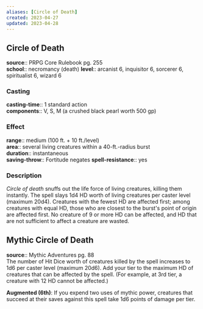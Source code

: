 ```yaml
---
aliases: [Circle of Death]
created: 2023-04-27
updated: 2023-04-28
---
```


## Circle of Death

**source**:: PRPG Core Rulebook pg. 255  
**school**:: necromancy (death)
**level**:: arcanist 6, inquisitor 6, sorcerer 6, spiritualist 6, wizard 6

### Casting

**casting-time**:: 1 standard action  
**components**:: V, S, M (a crushed black pearl worth 500 gp)

### Effect

**range**:: medium (100 ft. + 10 ft./level)  
**area**:: several living creatures within a 40-ft.-radius burst  
**duration**:: instantaneous  
**saving-throw**:: Fortitude negates
**spell-resistance**:: yes

### Description

*Circle of death* snuffs out the life force of living creatures, killing them instantly. The spell slays 1d4 HD worth of living creatures per caster level (maximum 20d4). Creatures with the fewest HD are affected first; among creatures with equal HD, those who are closest to the burst's point of origin are affected first. No creature of 9 or more HD can be affected, and HD that are not sufficient to affect a creature are wasted.

## Mythic Circle of Death

**source**:: Mythic Adventures pg. 88  
The number of Hit Dice worth of creatures killed by the spell increases to 1d6 per caster level (maximum 20d6). Add your tier to the maximum HD of creatures that can be affected by the spell. (For example, at 3rd tier, a creature with 12 HD cannot be affected.)  
  
**Augmented (6th)**: If you expend two uses of mythic power, creatures that succeed at their saves against this spell take 1d6 points of damage per tier.
